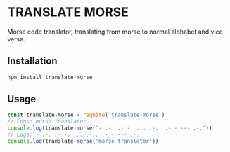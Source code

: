 # TRANSLATE MORSE

Morse code translator, translating from morse to normal alphabet and vice versa.

## Installation 

```bash 
npm install translate-morse 
```

## Usage 

```js
const translate-morse = require('translate-morse')
// Logs: morse translator
console.log(translate-morse('- .-. .- -. ... .-.. .- - --- .-.'))
// Logs: - .-. .- -. ... .-.. .- - --- .-.
console.log(translate-morse('morse translator'))
```

## 